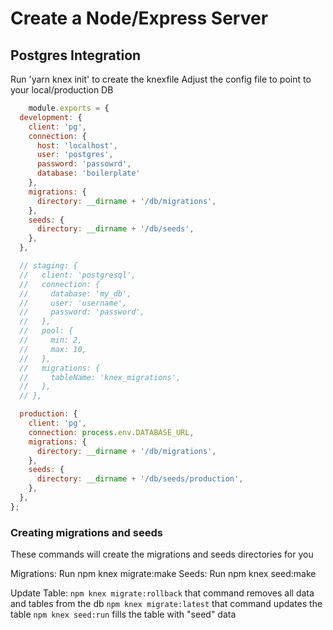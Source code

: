 # Create a Node/Express Server

## Postgres Integration

Run 'yarn knex init' to create the knexfile
Adjust the config file to point to your local/production DB

```javascript
    module.exports = {
  development: {
    client: 'pg',
    connection: {
      host: 'localhost',
      user: 'postgres',
      password: 'passowrd',
      database: 'boilerplate'
    },
    migrations: {
      directory: __dirname + '/db/migrations',
    },
    seeds: {
      directory: __dirname + '/db/seeds',
    },
  },

  // staging: {
  //   client: 'postgresql',
  //   connection: {
  //     database: 'my_db',
  //     user: 'username',
  //     password: 'password',
  //   },
  //   pool: {
  //     min: 2,
  //     max: 10,
  //   },
  //   migrations: {
  //     tableName: 'knex_migrations',
  //   },
  // },

  production: {
    client: 'pg',
    connection: process.env.DATABASE_URL,
    migrations: {
      directory: __dirname + '/db/migrations',
    },
    seeds: {
      directory: __dirname + '/db/seeds/production',
    },
  },
};

```

### Creating migrations and seeds

These commands will create the migrations and seeds directories for you

Migrations: Run npm knex migrate:make <table>
Seeds: Run npm knex seed:make <seed name>

Update Table:
`npm knex migrate:rollback` that command removes all data and tables from the db
`npm knex migrate:latest` that command updates the table
`npm knex seed:run` fills the table with "seed" data